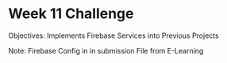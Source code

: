 # Week 11 Challenge
Objectives: Implements Firebase Services into Previous Projects

Note: Firebase Config in in submission File from E-Learning
